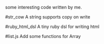 some interesting code written by me.

#str_cow
A string supports copy on write

#ruby_html_dsl
A tiny ruby dsl for writing html

#list.js
Add some functions for Array